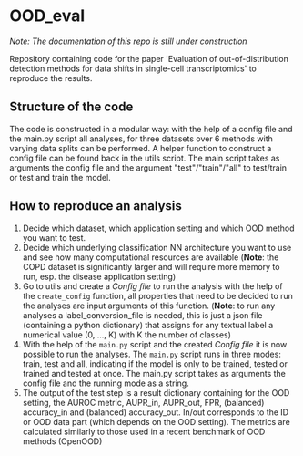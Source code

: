 # OOD_eval

*Note: The documentation of this repo is still under construction*

Repository containing code for the paper 'Evaluation of out-of-distribution detection methods for data shifts in single-cell transcriptomics' to reproduce the results. 

## Structure of the code
The code is constructed in a modular way: with the help of a config file and the main.py script all analyses, for three datasets over 6 methods with varying data splits can be performed. A helper function to construct a config file can be found back in the utils script. The main script takes as arguments the config file and the argument "test"/"train"/"all" to test/train or test and train the model.

## How to reproduce an analysis
1. Decide which dataset, which application setting and which OOD method you want to test.
2. Decide which underlying classification NN architecture you want to use and see how many computational resources are available             (**Note**: the COPD dataset is significantly larger and will require more memory to run, esp. the disease application setting)
3. Go to utils and create a *Config file* to run the analysis with the help of the ```create_config``` function, all properties that need to be decided to run the analyses are input arguments of this function. (**Note**: to run any analyses a label_conversion_file is needed, this is just a json file (containing a python dictionary) that assigns for any textual label a numerical value (0, ..., K) with K the number of classes)
4. With the help of the ```main.py``` script and the created *Config file* it is now possible to run the analyses. The ```main.py``` script runs in three modes: train, test and all, indicating if the model is only to be trained, tested or trained and tested at once. The main.py script takes as arguments the config file and the running mode as a string.
5. The output of the test step is a result dictionary containing for the OOD setting, the AUROC metric, AUPR_in, AUPR_out, FPR, (balanced) accuracy_in and (balanced) accuracy_out. In/out corresponds to the ID or OOD data part (which depends on the OOD setting). The metrics are calculated similarly to those used in a recent benchmark of OOD methods (OpenOOD)

